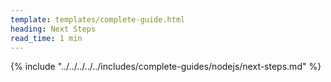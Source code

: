 ```yaml
---
template: templates/complete-guide.html
heading: Next Steps
read_time: 1 min
---
```



{% include "../../../../../includes/complete-guides/nodejs/next-steps.md" %}
